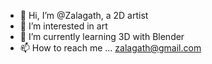 - 👋 Hi, I’m @Zalagath, a 2D artist
- 👀 I’m interested in art
- 🌱 I’m currently learning 3D with Blender
- 📫 How to reach me ... zalagath@gmail.com

<!---
Zalagath/Zalagath is a ✨ special ✨ repository because its `README.md` (this file) appears on your GitHub profile.
You can click the Preview link to take a look at your changes.
--->
